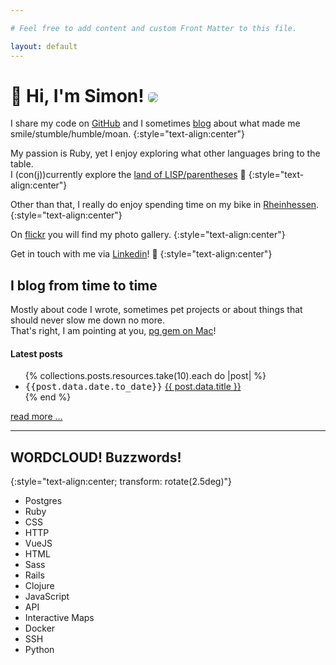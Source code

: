 ```yaml
---

# Feel free to add content and custom Front Matter to this file.

layout: default
---
```


<h1 class="rotate">👋 Hi, I'm Simon! <img src="https://www.gravatar.com/avatar/9ee19244c2d149385a7f1ca3a4844b6c?s=100" style="border-radius:5px" /></h1>

I share my code on [GitHub](https://github.com/simonneutert) and I 
sometimes [blog](/posts) about what made me smile/stumble/humble/moan.
{:style="text-align:center"}

My passion is Ruby, yet I enjoy exploring what other languages bring to the table.  
I (con(j))currently explore the [land of LISP/parentheses](https://www.youtube.com/watch?v=HM1Zb3xmvMc&t=64s) 🥰
{:style="text-align:center"}

Other than that, I really do enjoy spending time on my bike in [Rheinhessen](https://www.rennrad-rheinhessen.de).
{:style="text-align:center"}

On [flickr](https://www.flickr.com/photos/simonneutert/) you will find my photo gallery.
{:style="text-align:center"}

Get in touch with me via [Linkedin](https://www.linkedin.com/in/simon-neutert/)! 🍻
{:style="text-align:center"}

## I blog from time to time

Mostly about code I wrote, sometimes pet projects or about things that should never slow me down no more.  
That's right, I am pointing at you, [pg gem on Mac](/2018/pg-gem-with-postgres-app-on-mac/)!

#### Latest posts

<ul>
  {% collections.posts.resources.take(10).each do |post| %}
    <li>
      <span style="font-family: monospace">{{post.data.date.to_date}}</span> <a href="{{ post.relative_url }}">
        {{ post.data.title }}
      </a>
    </li>
  {% end %}
</ul>

<div class="d-grid gap-2">
  <a href="/posts" class="myButton">read more ...</a>
</div>

---

## WORDCLOUD! Buzzwords!

{:style="text-align:center; transform: rotate(2.5deg)"}

<div class="cloud-wrap">
<ul class="cloud" role="navigation" aria-label="Webdev tag cloud">
  <li><span data-weight="6">Postgres</span></li>
  <li><span data-weight="9">Ruby</span></li>
  <li><span data-weight="3">CSS</span></li>
  <li><span data-weight="6">HTTP</span></li>
  <li><span data-weight="8">VueJS</span></li>
  <li><span data-weight="6">HTML</span></li>
  <li><span data-weight="5">Sass</span></li>
  <li><span data-weight="7">Rails</span></li>
  <li><span data-weight="6">Clojure</span></li>
  <li><span data-weight="7">JavaScript</span></li>
  <li><span data-weight="9">API</span></li>
  <li><span data-weight="4">Interactive Maps</span></li>
  <li><span data-weight="7">Docker</span></li>
  <li><span data-weight="3">SSH</span></li>
  <li><span data-weight="1">Python</span></li>
</ul>
</div>
